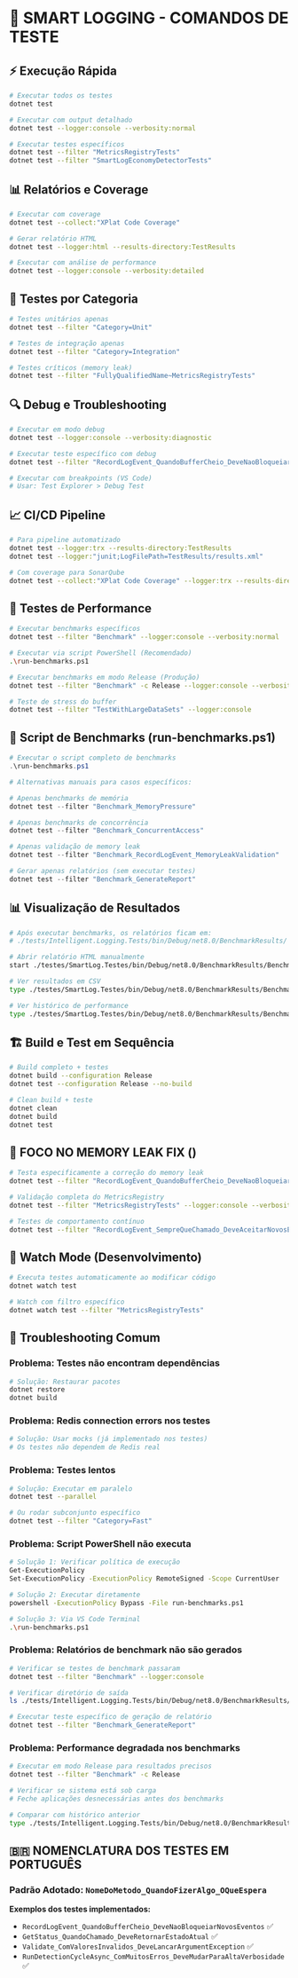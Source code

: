 # 🧪 SMART LOGGING - COMANDOS DE TESTE

## ⚡ Execução Rápida
```bash
# Executar todos os testes
dotnet test

# Executar com output detalhado
dotnet test --logger:console --verbosity:normal

# Executar testes específicos
dotnet test --filter "MetricsRegistryTests"
dotnet test --filter "SmartLogEconomyDetectorTests"
```

## 📊 Relatórios e Coverage
```bash
# Executar com coverage
dotnet test --collect:"XPlat Code Coverage"

# Gerar relatório HTML
dotnet test --logger:html --results-directory:TestResults

# Executar com análise de performance
dotnet test --logger:console --verbosity:detailed
```

## 🎯 Testes por Categoria
```bash
# Testes unitários apenas
dotnet test --filter "Category=Unit"

# Testes de integração apenas  
dotnet test --filter "Category=Integration"

# Testes críticos (memory leak)
dotnet test --filter "FullyQualifiedName~MetricsRegistryTests"
```

## 🔍 Debug e Troubleshooting
```bash
# Executar em modo debug
dotnet test --logger:console --verbosity:diagnostic

# Executar teste específico com debug
dotnet test --filter "RecordLogEvent_QuandoBufferCheio_DeveNaoBloqueiarNovosEventos" --logger:console

# Executar com breakpoints (VS Code)
# Usar: Test Explorer > Debug Test
```

## 📈 CI/CD Pipeline
```bash
# Para pipeline automatizado
dotnet test --logger:trx --results-directory:TestResults
dotnet test --logger:"junit;LogFilePath=TestResults/results.xml"

# Com coverage para SonarQube
dotnet test --collect:"XPlat Code Coverage" --logger:trx --results-directory:TestResults
```

## 🎪 Testes de Performance
```bash
# Executar benchmarks específicos
dotnet test --filter "Benchmark" --logger:console --verbosity:normal

# Executar via script PowerShell (Recomendado)
.\run-benchmarks.ps1

# Executar benchmarks em modo Release (Produção)
dotnet test --filter "Benchmark" -c Release --logger:console --verbosity:normal

# Teste de stress do buffer
dotnet test --filter "TestWithLargeDataSets" --logger:console
```

## 🚀 Script de Benchmarks (run-benchmarks.ps1)
```powershell
# Executar o script completo de benchmarks
.\run-benchmarks.ps1

# Alternativas manuais para casos específicos:

# Apenas benchmarks de memória
dotnet test --filter "Benchmark_MemoryPressure"

# Apenas benchmarks de concorrência
dotnet test --filter "Benchmark_ConcurrentAccess"

# Apenas validação de memory leak
dotnet test --filter "Benchmark_RecordLogEvent_MemoryLeakValidation"

# Gerar apenas relatórios (sem executar testes)
dotnet test --filter "Benchmark_GenerateReport"
```

## 📊 Visualização de Resultados
```bash
# Após executar benchmarks, os relatórios ficam em:
# ./tests/Intelligent.Logging.Tests/bin/Debug/net8.0/BenchmarkResults/

# Abrir relatório HTML manualmente
start ./testes/SmartLog.Testes/bin/Debug/net8.0/BenchmarkResults/BenchmarkResults.html

# Ver resultados em CSV
type ./testes/SmartLog.Testes/bin/Debug/net8.0/BenchmarkResults/BenchmarkResults.csv

# Ver histórico de performance
type ./testes/SmartLog.Testes/bin/Debug/net8.0/BenchmarkResults/BenchmarkHistory.json
```

## 🏗️ Build e Test em Sequência
```bash
# Build completo + testes
dotnet build --configuration Release
dotnet test --configuration Release --no-build

# Clean build + teste
dotnet clean
dotnet build
dotnet test
```

## 🎯 FOCO NO MEMORY LEAK FIX ()
```bash
# Testa especificamente a correção do memory leak
dotnet test --filter "RecordLogEvent_QuandoBufferCheio_DeveNaoBloqueiarNovosEventos"

# Validação completa do MetricsRegistry
dotnet test --filter "MetricsRegistryTests" --logger:console --verbosity:normal

# Testes de comportamento contínuo
dotnet test --filter "RecordLogEvent_SempreQueChamado_DeveAceitarNovosEventos"
```

## 📱 Watch Mode (Desenvolvimento)
```bash
# Executa testes automaticamente ao modificar código
dotnet watch test

# Watch com filtro específico
dotnet watch test --filter "MetricsRegistryTests"
```

## 🔧 Troubleshooting Comum

### Problema: Testes não encontram dependências
```bash
# Solução: Restaurar pacotes
dotnet restore
dotnet build
```

### Problema: Redis connection errors nos testes
```bash
# Solução: Usar mocks (já implementado nos testes)
# Os testes não dependem de Redis real
```

### Problema: Testes lentos
```bash
# Solução: Executar em paralelo
dotnet test --parallel

# Ou rodar subconjunto específico
dotnet test --filter "Category=Fast"
```

### Problema: Script PowerShell não executa
```bash
# Solução 1: Verificar política de execução
Get-ExecutionPolicy
Set-ExecutionPolicy -ExecutionPolicy RemoteSigned -Scope CurrentUser

# Solução 2: Executar diretamente
powershell -ExecutionPolicy Bypass -File run-benchmarks.ps1

# Solução 3: Via VS Code Terminal
.\run-benchmarks.ps1
```

### Problema: Relatórios de benchmark não são gerados
```bash
# Verificar se testes de benchmark passaram
dotnet test --filter "Benchmark" --logger:console

# Verificar diretório de saída
ls ./tests/Intelligent.Logging.Tests/bin/Debug/net8.0/BenchmarkResults/

# Executar teste específico de geração de relatório
dotnet test --filter "Benchmark_GenerateReport"
```

### Problema: Performance degradada nos benchmarks
```bash
# Executar em modo Release para resultados precisos
dotnet test --filter "Benchmark" -c Release

# Verificar se sistema está sob carga
# Feche aplicações desnecessárias antes dos benchmarks

# Comparar com histórico anterior
type ./tests/Intelligent.Logging.Tests/bin/Debug/net8.0/BenchmarkResults/BenchmarkHistory.json
```

## 🇧🇷 NOMENCLATURA DOS TESTES EM PORTUGUÊS

### Padrão Adotado: `NomeDoMetodo_QuandoFizerAlgo_OQueEspera`

**Exemplos dos testes implementados:**
- `RecordLogEvent_QuandoBufferCheio_DeveNaoBloqueiarNovosEventos` ✅
- `GetStatus_QuandoChamado_DeveRetornarEstadoAtual` ✅
- `Validate_ComValoresInvalidos_DeveLancarArgumentException` ✅
- `RunDetectionCycleAsync_ComMuitosErros_DeveMudarParaAltaVerbosidade` ✅
